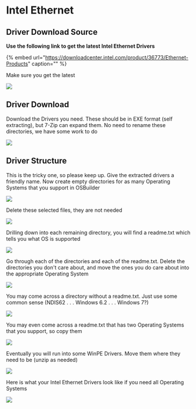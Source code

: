 # Intel Ethernet

## Driver Download Source

**Use the following link to get the latest Intel Ethernet Drivers**

{% embed url="https://downloadcenter.intel.com/product/36773/Ethernet-Products" caption="" %}

Make sure you get the latest

![](../../../.gitbook/assets/image%20%2814%29.png)

## Driver Download

Download the Drivers you need. These should be in EXE format \(self extracting\), but 7-Zip can expand them. No need to rename these directories, we have some work to do

![](../../../.gitbook/assets/image%20%2815%29.png)

## Driver Structure

This is the tricky one, so please keep up. Give the extracted drivers a friendly name. Now create empty directories for as many Operating Systems that you support in OSBuilder

![](../../../.gitbook/assets/image%20%28120%29.png)

Delete these selected files, they are not needed

![](../../../.gitbook/assets/image%20%28165%29.png)

Drilling down into each remaining directory, you will find a readme.txt which tells you what OS is supported

![](../../../.gitbook/assets/image%20%28179%29.png)

Go through each of the directories and each of the readme.txt. Delete the directories you don't care about, and move the ones you do care about into the appropriate Operating System

![](../../../.gitbook/assets/image%20%28112%29.png)

You may come across a directory without a readme.txt. Just use some common sense \(NDIS62 . . . Windows 6.2 . . . Windows 7?\)

![](../../../.gitbook/assets/image%20%2830%29.png)

You may even come across a readme.txt that has two Operating Systems that you support, so copy them

![](../../../.gitbook/assets/image%20%28333%29.png)

Eventually you will run into some WinPE Drivers. Move them where they need to be \(unzip as needed\)

![](../../../.gitbook/assets/image%20%28304%29.png)

Here is what your Intel Ethernet Drivers look like if you need all Operating Systems

![](../../../.gitbook/assets/image%20%2882%29.png)


